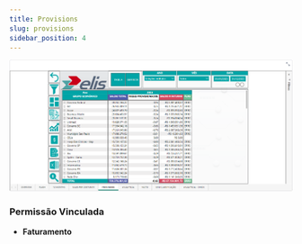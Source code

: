 ```yaml
---
title: Provisions
slug: provisions
sidebar_position: 4
---
```


![Alt text](image-4.png)





### Permissão Vinculada

- **Faturamento**